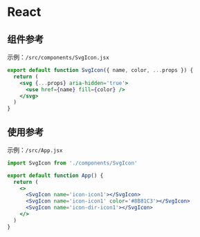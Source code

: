 # React

## 组件参考

示例：`/src/components/SvgIcon.jsx`

```jsx
export default function SvgIcon({ name, color, ...props }) {
  return (
    <svg {...props} aria-hidden='true'>
      <use href={name} fill={color} />
    </svg>
  )
}
```

## 使用参考

示例：`/src/App.jsx`

```jsx
import SvgIcon from './components/SvgIcon'

export default function App() {
  return (
    <>
      <SvgIcon name='icon-icon1'></SvgIcon>
      <SvgIcon name='icon-icon1' color='#8B81C3'></SvgIcon>
      <SvgIcon name='icon-dir-icon1'></SvgIcon>
    </>
  )
}
```
